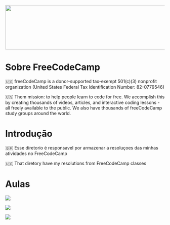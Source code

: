 <p align="center"><img src="https://i.pcmag.com/imagery/reviews/01tPXClg2WjLamQzScplH3y-15.fit_lim.size_1050x591.v1627670281.png" width="1010" height="140"></p>

# Sobre FreeCodeCamp

:us: freeCodeCamp is a donor-supported tax-exempt 501(c)(3) nonprofit organization (United States Federal Tax Identification Number: 82-0779546)

:us: Them mission: to help people learn to code for free. We accomplish this by creating thousands of videos, articles, and interactive coding lessons - all freely available to the public. We also have thousands of freeCodeCamp study groups around the world.

<!--- 
 <p align="center"><img src="https://cdn.discordapp.com/attachments/465998423145971713/1015433948458909826/unknown.png" width="1010" height="380"></p>
-->
# Introdução
  
  :brazil: Esse diretorio é responsavel por armazenar a resoluçoes das minhas atividades no FreeCodeCamp
  
  :us: That diretory have my resolutions from FreeCodeCamp classes 
  
# Aulas
  
  <p align="left"><img src="https://cdn.discordapp.com/attachments/465998423145971713/1015432947928662036/unknown.png"></p>
  <p align="left"><img src="https://cdn.discordapp.com/attachments/465998423145971713/1015433358588772402/unknown.png"></p>
  <p align="left"><img src="https://cdn.discordapp.com/attachments/465998423145971713/1015433643495272458/unknown.png"></p>
  
